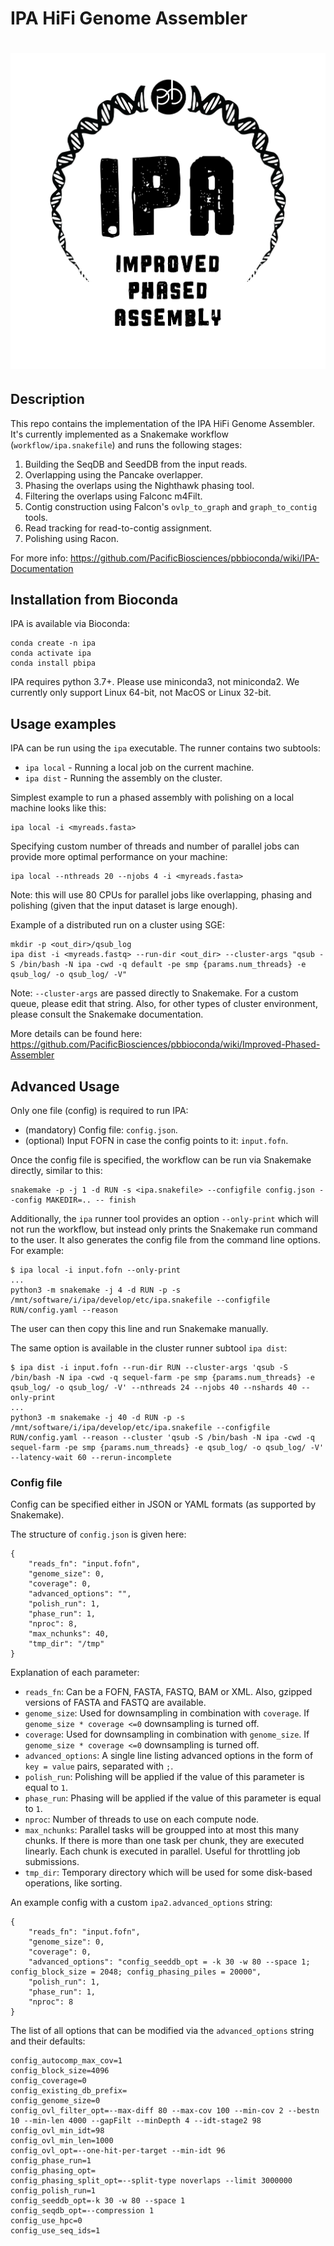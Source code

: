 # IPA HiFi Genome Assembler

<h1 align="center"><img width="512px" src="doc/IPA-logo-3.png"/></h1>

## Description

This repo contains the implementation of the IPA HiFi Genome Assembler.
It's currently implemented as a Snakemake workflow (`workflow/ipa.snakefile`) and runs the following stages:
1. Building the SeqDB and SeedDB from the input reads.
2. Overlapping using the Pancake overlapper.
3. Phasing the overlaps using the Nighthawk phasing tool.
4. Filtering the overlaps using Falconc m4Filt.
5. Contig construction using Falcon's `ovlp_to_graph` and `graph_to_contig` tools.
6. Read tracking for read-to-contig assignment.
7. Polishing using Racon.

For more info: https://github.com/PacificBiosciences/pbbioconda/wiki/IPA-Documentation


## Installation from Bioconda
IPA is available via Bioconda:
```
conda create -n ipa
conda activate ipa
conda install pbipa
```
IPA requires python 3.7+. Please use miniconda3, not miniconda2. We currently only support Linux 64-bit, not MacOS or Linux 32-bit.

## Usage examples
IPA can be run using the `ipa` executable. The runner contains two subtools:
- `ipa local` - Running a local job on the current machine.
- `ipa dist` - Running the assembly on the cluster.

Simplest example to run a phased assembly with polishing on a local machine looks like this:
```
ipa local -i <myreads.fasta>
```

Specifying custom number of threads and number of parallel jobs can provide more optimal performance on your machine:
```
ipa local --nthreads 20 --njobs 4 -i <myreads.fasta>
```
Note: this will use 80 CPUs for parallel jobs like overlapping, phasing and polishing (given that the input dataset is large enough).

Example of a distributed run on a cluster using SGE:
```
mkdir -p <out_dir>/qsub_log
ipa dist -i <myreads.fastq> --run-dir <out_dir> --cluster-args "qsub -S /bin/bash -N ipa -cwd -q default -pe smp {params.num_threads} -e qsub_log/ -o qsub_log/ -V"
```
Note: `--cluster-args` are passed directly to Snakemake. For a custom queue, please edit that string. Also, for other types of cluster environment, please consult the Snakemake documentation.

More details can be found here: https://github.com/PacificBiosciences/pbbioconda/wiki/Improved-Phased-Assembler

## Advanced Usage

Only one file (config) is required to run IPA:
- (mandatory) Config file: `config.json`.
- (optional) Input FOFN in case the config points to it: `input.fofn`.

Once the config file is specified, the workflow can be run via Snakemake directly, similar to this:
```
snakemake -p -j 1 -d RUN -s <ipa.snakefile> --configfile config.json --config MAKEDIR=.. -- finish
```

Additionally, the `ipa` runner tool provides an option `--only-print` which will not run the workflow, but instead only prints the Snakemake run command to the user. It also generates the config file from the command line options.
For example:
```
$ ipa local -i input.fofn --only-print
...
python3 -m snakemake -j 4 -d RUN -p -s /mnt/software/i/ipa/develop/etc/ipa.snakefile --configfile RUN/config.yaml --reason
```

The user can then copy this line and run Snakemake manually.

The same option is available in the cluster runner subtool `ipa dist`:
```
$ ipa dist -i input.fofn --run-dir RUN --cluster-args 'qsub -S /bin/bash -N ipa -cwd -q sequel-farm -pe smp {params.num_threads} -e qsub_log/ -o qsub_log/ -V' --nthreads 24 --njobs 40 --nshards 40 --only-print
...
python3 -m snakemake -j 40 -d RUN -p -s /mnt/software/i/ipa/develop/etc/ipa.snakefile --configfile RUN/config.yaml --reason --cluster 'qsub -S /bin/bash -N ipa -cwd -q sequel-farm -pe smp {params.num_threads} -e qsub_log/ -o qsub_log/ -V' --latency-wait 60 --rerun-incomplete
```

### Config file
Config can be specified either in JSON or YAML formats (as supported by Snakemake).

The structure of `config.json` is given here:
```
{
    "reads_fn": "input.fofn",
    "genome_size": 0,
    "coverage": 0,
    "advanced_options": "",
    "polish_run": 1,
    "phase_run": 1,
    "nproc": 8,
    "max_nchunks": 40,
    "tmp_dir": "/tmp"
}
```

Explanation of each parameter:
- `reads_fn`: Can be a FOFN, FASTA, FASTQ, BAM or XML. Also, gzipped versions of FASTA and FASTQ are available.
- `genome_size`: Used for downsampling in combination with `coverage`. If `genome_size * coverage <=0` downsampling is turned off.
- `coverage`: Used for downsampling in combination with `genome_size`. If `genome_size * coverage <=0` downsampling is turned off.
- `advanced_options`: A single line listing advanced options in the form of `key = value` pairs, separated with `;`.
- `polish_run`: Polishing will be applied if the value of this parameter is equal to `1`.
- `phase_run`: Phasing will be applied if the value of this parameter is equal to `1`.
- `nproc`: Number of threads to use on each compute node.
- `max_nchunks`: Parallel tasks will be groupped into at most this many chunks. If there is more than one task per chunk, they are executed linearly. Each chunk is executed in parallel. Useful for throttling job submissions.
- `tmp_dir`: Temporary directory which will be used for some disk-based operations, like sorting.

An example config with a custom `ipa2.advanced_options` string:
```
{
    "reads_fn": "input.fofn",
    "genome_size": 0,
    "coverage": 0,
    "advanced_options": "config_seeddb_opt = -k 30 -w 80 --space 1; config_block_size = 2048; config_phasing_piles = 20000",
    "polish_run": 1,
    "phase_run": 1,
    "nproc": 8
}
```

The list of all options that can be modified via the `advanced_options` string and their defaults:
```
config_autocomp_max_cov=1
config_block_size=4096
config_coverage=0
config_existing_db_prefix=
config_genome_size=0
config_ovl_filter_opt=--max-diff 80 --max-cov 100 --min-cov 2 --bestn 10 --min-len 4000 --gapFilt --minDepth 4 --idt-stage2 98
config_ovl_min_idt=98
config_ovl_min_len=1000
config_ovl_opt=--one-hit-per-target --min-idt 96
config_phase_run=1
config_phasing_opt=
config_phasing_split_opt=--split-type noverlaps --limit 3000000
config_polish_run=1
config_seeddb_opt=-k 30 -w 80 --space 1
config_seqdb_opt=--compression 1
config_use_hpc=0
config_use_seq_ids=1
```
